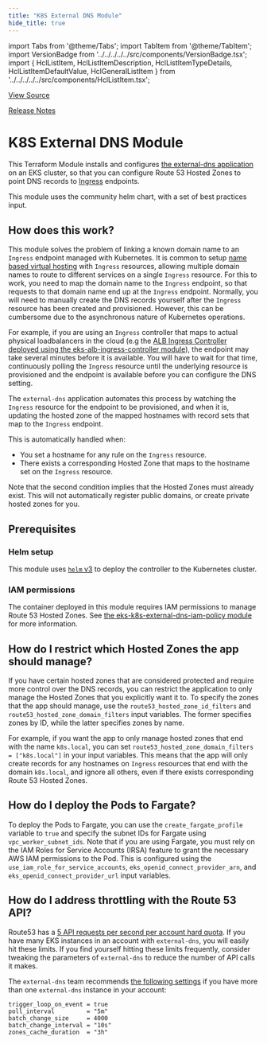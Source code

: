 ```yaml
---
title: "K8S External DNS Module"
hide_title: true
---
```


import Tabs from '@theme/Tabs';
import TabItem from '@theme/TabItem';
import VersionBadge from '../../../../../src/components/VersionBadge.tsx';
import { HclListItem, HclListItemDescription, HclListItemTypeDetails, HclListItemDefaultValue, HclGeneralListItem } from '../../../../../src/components/HclListItem.tsx';

<a href="https://github.com/gruntwork-io/terraform-aws-eks/tree/master/modules%2Feks-k8s-external-dns" className="link-button" title="View the source code for this module in GitHub.">View Source</a>

<a href="https://github.com/gruntwork-io/terraform-aws-eks/releases?q=" className="link-button" title="Release notes for only the service catalog versions which impacted this service.">Release Notes</a>

# K8S External DNS Module

This Terraform Module installs and configures [the external-dns
application](https://github.com/kubernetes-incubator/external-dns) on an EKS cluster, so that you can configure Route 53
Hosted Zones to point DNS records to [Ingress](https://kubernetes.io/docs/concepts/services-networking/ingress/)
endpoints.

This module uses the community helm chart, with a set of best practices input.

## How does this work?

This module solves the problem of linking a known domain name to an `Ingress` endpoint managed with Kubernetes. It is
common to setup [name based virtual
hosting](https://kubernetes.io/docs/concepts/services-networking/ingress/#name-based-virtual-hosting) with `Ingress`
resources, allowing multiple domain names to route to different services on a single `Ingress` resource. For this to
work, you need to map the domain name to the `Ingress` endpoint, so that requests to that domain name end up at the
`Ingress` endpoint. Normally, you will need to manually create the DNS records yourself after the `Ingress` resource has
been created and provisioned. However, this can be cumbersome due to the asynchronous nature of Kubernetes operations.

For example, if you are using an `Ingress` controller that maps to actual physical loadbalancers in the cloud (e.g the
[ALB Ingress Controller deployed using the eks-alb-ingress-controller module](https://github.com/gruntwork-io/terraform-aws-eks/tree/master/modules/eks-alb-ingress-controller)), the
endpoint may take several minutes before it is available. You will have to wait for that time, continuously polling the
`Ingress` resource until the underlying resource is provisioned and the endpoint is available before you can configure the
DNS setting.

The `external-dns` application automates this process by watching the `Ingress` resource for the endpoint to be
provisioned, and when it is, updating the hosted zone of the mapped hostnames with record sets that map to the `Ingress`
endpoint.

This is automatically handled when:

*   You set a hostname for any rule on the `Ingress` resource.
*   There exists a corresponding Hosted Zone that maps to the hostname set on the `Ingress` resource.

Note that the second condition implies that the Hosted Zones must already exist. This will not automatically register
public domains, or create private hosted zones for you.

## Prerequisites

### Helm setup

This module uses [`helm` v3](https://helm.sh/docs/) to deploy the controller to the Kubernetes cluster.

### IAM permissions

The container deployed in this module requires IAM permissions to manage Route 53 Hosted Zones. See [the
eks-k8s-external-dns-iam-policy module](https://github.com/gruntwork-io/terraform-aws-eks/tree/master/modules/eks-k8s-external-dns-iam-policy) for more information.

## How do I restrict which Hosted Zones the app should manage?

If you have certain hosted zones that are considered protected and require more control over the DNS records, you can
restrict the application to only manage the Hosted Zones that you explicitly want it to. To specify the zones that the
app should manage, use the `route53_hosted_zone_id_filters` and `route53_hosted_zone_domain_filters` input variables.
The former specifies zones by ID, while the latter specifies zones by name.

For example, if you want the app to only manage hosted zones that end with the name `k8s.local`, you can set
`route53_hosted_zone_domain_filters = ["k8s.local"]` in your input variables. This means that the app will only create
records for any hostnames on `Ingress` resources that end with the domain `k8s.local`, and ignore all others, even if
there exists corresponding Route 53 Hosted Zones.

## How do I deploy the Pods to Fargate?

To deploy the Pods to Fargate, you can use the `create_fargate_profile` variable to `true` and specify the subnet IDs
for Fargate using `vpc_worker_subnet_ids`. Note that if you are using Fargate, you must rely on the IAM Roles for
Service Accounts (IRSA) feature to grant the necessary AWS IAM permissions to the Pod. This is configured using the
`use_iam_role_for_service_accounts`, `eks_openid_connect_provider_arn`, and `eks_openid_connect_provider_url` input
variables.

## How do I address throttling with the Route 53 API?

Route53 has a [5 API requests per second per account hard
quota](https://docs.aws.amazon.com/Route53/latest/DeveloperGuide/DNSLimitations.html#limits-api-requests-route-53).
If you have many EKS instances in an account with `external-dns`, you will easily hit these limits. If you find yourself
hitting these limits frequently, consider tweaking the parameters of `external-dns` to reduce the number of API calls it
makes.

The `external-dns` team recommends [the following
settings](https://github.com/kubernetes-sigs/external-dns/blob/6b3baec/docs/tutorials/aws.md#throttling) if you have more
than one `external-dns` instance in your account:

```hcl
trigger_loop_on_event = true
poll_interval         = "5m"
batch_change_size     = 4000
batch_change_interval = "10s"
zones_cache_duration  = "3h"
```


<!-- ##DOCS-SOURCER-START
{
  "originalSources": [
    "https://github.com/gruntwork-io/terraform-aws-eks/tree/modules%2Feks-k8s-external-dns%2Freadme.md",
    "https://github.com/gruntwork-io/terraform-aws-eks/tree/modules%2Feks-k8s-external-dns%2Fvariables.tf",
    "https://github.com/gruntwork-io/terraform-aws-eks/tree/modules%2Feks-k8s-external-dns%2Foutputs.tf"
  ],
  "sourcePlugin": "module-catalog-api",
  "hash": "dea50063d1787879c6fd546bc2a89288"
}
##DOCS-SOURCER-END -->
